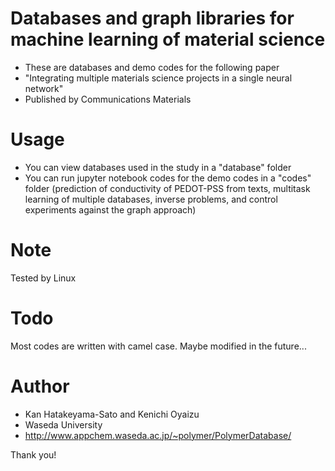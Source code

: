 # Databases and graph libraries for machine learning of material science
- These are databases and demo codes for the following paper
- "Integrating multiple materials science projects in a single neural network"
- Published by Communications Materials

# Usage
- You can view databases used in the study in a "database" folder
- You can run jupyter notebook codes for the demo codes in a "codes" folder
(prediction of conductivity of PEDOT-PSS from texts, multitask learning of multiple databases, inverse problems, and control experiments against the graph approach)
 
# Note
Tested by Linux

# Todo
Most codes are written with camel case. Maybe modified in the future...

# Author
- Kan Hatakeyama-Sato and Kenichi Oyaizu
- Waseda University
- http://www.appchem.waseda.ac.jp/~polymer/PolymerDatabase/
 
Thank you!
